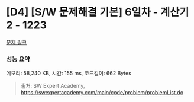 # [D4] [S/W 문제해결 기본] 6일차 - 계산기2 - 1223 

[문제 링크](https://swexpertacademy.com/main/code/problem/problemDetail.do?contestProbId=AV14nnAaAFACFAYD) 

### 성능 요약

메모리: 58,240 KB, 시간: 155 ms, 코드길이: 662 Bytes



> 출처: SW Expert Academy, https://swexpertacademy.com/main/code/problem/problemList.do